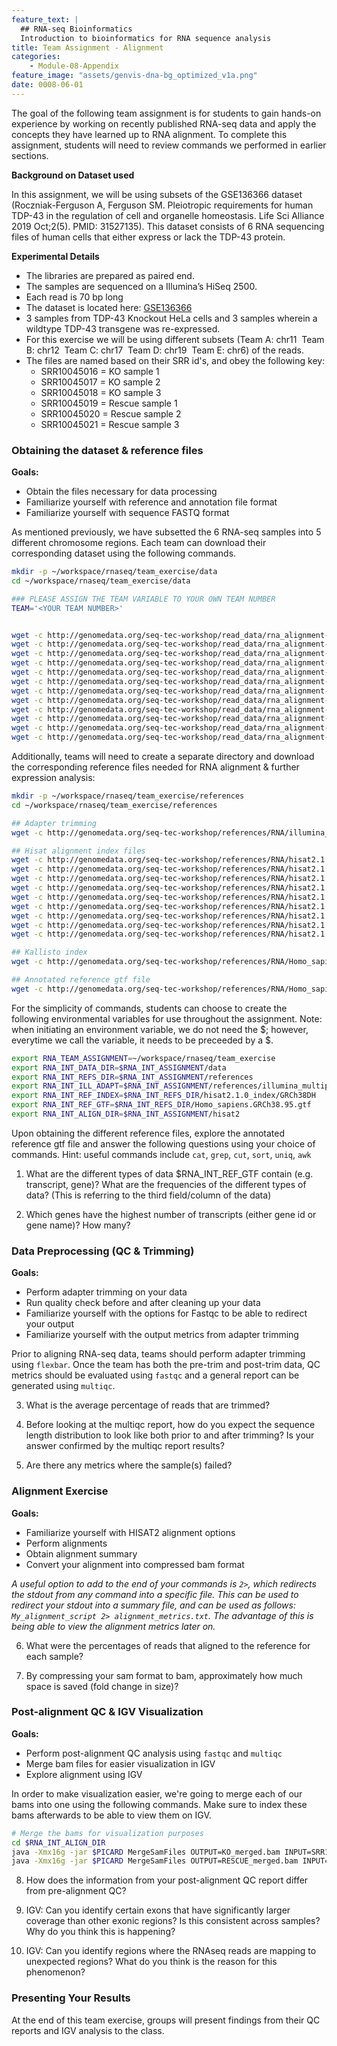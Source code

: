 ```yaml
---
feature_text: |
  ## RNA-seq Bioinformatics
  Introduction to bioinformatics for RNA sequence analysis
title: Team Assignment - Alignment
categories:
    - Module-08-Appendix
feature_image: "assets/genvis-dna-bg_optimized_v1a.png"
date: 0008-06-01
---
```


The goal of the following team assignment is for students to gain hands-on experience by working on recently published RNA-seq data and apply the concepts they have learned up to RNA alignment. To complete this assignment, students will need to review commands we performed in earlier sections.

**Background on Dataset used**

In this assignment, we will be using subsets of the GSE136366 dataset (Roczniak-Ferguson A, Ferguson SM. Pleiotropic requirements for human TDP-43 in the regulation of cell and organelle homeostasis. Life Sci Alliance 2019 Oct;2(5). PMID: 31527135). This dataset consists of 6 RNA sequencing files of human cells that either express or lack the TDP-43 protein.

**Experimental Details**

- The libraries are prepared as paired end.
- The samples are sequenced on a Illumina’s HiSeq 2500.
- Each read is 70 bp long
- The dataset is located here: [GSE136366](https://www.ncbi.nlm.nih.gov/geo/query/acc.cgi?acc=GSE136366)
- 3 samples from TDP-43 Knockout HeLa cells and 3 samples wherein a wildtype TDP-43 transgene was re-expressed.
- For this exercise we will be using different subsets (Team A: chr11  Team B: chr12  Team C: chr17  Team D: chr19  Team E: chr6) of the reads.
- The files are named based on their SRR id's, and obey the following key:
  - SRR10045016 = KO sample 1
  - SRR10045017 = KO sample 2
  - SRR10045018 = KO sample 3
  - SRR10045019 = Rescue sample 1
  - SRR10045020 = Rescue sample 2
  - SRR10045021 = Rescue sample 3


### Obtaining the dataset & reference files
**Goals:**

- Obtain the files necessary for data processing
- Familiarize yourself with reference and annotation file format
- Familiarize yourself with sequence FASTQ format

As mentioned previously, we have subsetted the 6 RNA-seq samples into 5 different chromosome regions. Each team can download their corresponding dataset using the following commands.
```bash
mkdir -p ~/workspace/rnaseq/team_exercise/data
cd ~/workspace/rnaseq/team_exercise/data

### PLEASE ASSIGN THE TEAM VARIABLE TO YOUR OWN TEAM NUMBER
TEAM='<YOUR TEAM NUMBER>'


wget -c http://genomedata.org/seq-tec-workshop/read_data/rna_alignment-de_exercise/dataset_${TEAM}/SRR10045016_1.fastq.gz
wget -c http://genomedata.org/seq-tec-workshop/read_data/rna_alignment-de_exercise/dataset_${TEAM}/SRR10045016_2.fastq.gz
wget -c http://genomedata.org/seq-tec-workshop/read_data/rna_alignment-de_exercise/dataset_${TEAM}/SRR10045017_1.fastq.gz
wget -c http://genomedata.org/seq-tec-workshop/read_data/rna_alignment-de_exercise/dataset_${TEAM}/SRR10045017_2.fastq.gz
wget -c http://genomedata.org/seq-tec-workshop/read_data/rna_alignment-de_exercise/dataset_${TEAM}/SRR10045018_1.fastq.gz
wget -c http://genomedata.org/seq-tec-workshop/read_data/rna_alignment-de_exercise/dataset_${TEAM}/SRR10045018_2.fastq.gz
wget -c http://genomedata.org/seq-tec-workshop/read_data/rna_alignment-de_exercise/dataset_${TEAM}/SRR10045019_1.fastq.gz
wget -c http://genomedata.org/seq-tec-workshop/read_data/rna_alignment-de_exercise/dataset_${TEAM}/SRR10045019_2.fastq.gz
wget -c http://genomedata.org/seq-tec-workshop/read_data/rna_alignment-de_exercise/dataset_${TEAM}/SRR10045020_1.fastq.gz
wget -c http://genomedata.org/seq-tec-workshop/read_data/rna_alignment-de_exercise/dataset_${TEAM}/SRR10045020_2.fastq.gz
wget -c http://genomedata.org/seq-tec-workshop/read_data/rna_alignment-de_exercise/dataset_${TEAM}/SRR10045021_1.fastq.gz
wget -c http://genomedata.org/seq-tec-workshop/read_data/rna_alignment-de_exercise/dataset_${TEAM}/SRR10045021_2.fastq.gz

```

Additionally, teams will need to create a separate directory and download the corresponding reference files needed for RNA alignment & further expression analysis:
```bash
mkdir -p ~/workspace/rnaseq/team_exercise/references
cd ~/workspace/rnaseq/team_exercise/references

## Adapter trimming
wget -c http://genomedata.org/seq-tec-workshop/references/RNA/illumina_multiplex.fa

## Hisat alignment index files
wget -c http://genomedata.org/seq-tec-workshop/references/RNA/hisat2.1.0_index/GRCh38DH
wget -c http://genomedata.org/seq-tec-workshop/references/RNA/hisat2.1.0_index/GRCh38DH.1.ht2
wget -c http://genomedata.org/seq-tec-workshop/references/RNA/hisat2.1.0_index/GRCh38DH.2.ht2
wget -c http://genomedata.org/seq-tec-workshop/references/RNA/hisat2.1.0_index/GRCh38DH.3.ht2
wget -c http://genomedata.org/seq-tec-workshop/references/RNA/hisat2.1.0_index/GRCh38DH.4.ht2
wget -c http://genomedata.org/seq-tec-workshop/references/RNA/hisat2.1.0_index/GRCh38DH.5.ht2
wget -c http://genomedata.org/seq-tec-workshop/references/RNA/hisat2.1.0_index/GRCh38DH.6.ht2
wget -c http://genomedata.org/seq-tec-workshop/references/RNA/hisat2.1.0_index/GRCh38DH.7.ht2
wget -c http://genomedata.org/seq-tec-workshop/references/RNA/hisat2.1.0_index/GRCh38DH.8.ht2

## Kallisto index
wget -c http://genomedata.org/seq-tec-workshop/references/RNA/Homo_sapiens.GRCh38.cdna.all.fa.kallisto.idx

## Annotated reference gtf file
wget -c http://genomedata.org/seq-tec-workshop/references/RNA/Homo_sapiens.GRCh38.95.gtf

```
For the simplicity of commands, students can choose to create the following environmental variables for use throughout the assignment.
Note: when initiating an environment variable, we do not need the $; however, everytime we call the variable, it needs to be preceeded by a $.

```bash
export RNA_TEAM_ASSIGNMENT=~/workspace/rnaseq/team_exercise
export RNA_INT_DATA_DIR=$RNA_INT_ASSIGNMENT/data
export RNA_INT_REFS_DIR=$RNA_INT_ASSIGNMENT/references
export RNA_INT_ILL_ADAPT=$RNA_INT_ASSIGNMENT/references/illumina_multiplex.fa
export RNA_INT_REF_INDEX=$RNA_INT_REFS_DIR/hisat2.1.0_index/GRCh38DH
export RNA_INT_REF_GTF=$RNA_INT_REFS_DIR/Homo_sapiens.GRCh38.95.gtf
export RNA_INT_ALIGN_DIR=$RNA_INT_ASSIGNMENT/hisat2
```
Upon obtaining the different reference files, explore the annotated reference gtf file and answer the following questions using your choice of commands.
Hint: useful commands include `cat`, `grep`, `cut`, `sort`, `uniq`, `awk`

1.  What are the different types of data $RNA_INT_REF_GTF contain (e.g. transcript, gene)? What are the frequencies of the different types of data? (This is referring to the third field/column of the data)

2. Which genes have the highest number of transcripts (either gene id or gene name)? How many?


### Data Preprocessing (QC & Trimming)

**Goals:**

- Perform adapter trimming on your data
- Run quality check before and after cleaning up your data
- Familiarize yourself with the options for Fastqc to be able to redirect your output
- Familiarize yourself with the output metrics from adapter trimming

Prior to aligning RNA-seq data, teams should perform adapter trimming using `flexbar`. Once the team has both the pre-trim and post-trim data, QC metrics should be evaluated using `fastqc` and a general report can be generated using `multiqc`.

3. What is the average percentage of reads that are trimmed?

4. Before looking at the multiqc report, how do you expect the sequence length distribution to look like both prior to and after trimming? Is your answer confirmed by the multiqc report results?

5. Are there any metrics where the sample(s) failed?

### Alignment Exercise

**Goals:**

- Familiarize yourself with HISAT2 alignment options
- Perform alignments
- Obtain alignment summary
- Convert your alignment into compressed bam format

*A useful option to add to the end of your commands is `2>`, which redirects the stdout from any command into a specific file. This can be used to redirect your stdout into a summary file, and can be used as follows: `My_alignment_script 2> alignment_metrics.txt`. The advantage of this is being able to view the alignment metrics later on.*

6. What were the percentages of reads that aligned to the reference for each sample?

7. By compressing your sam format to bam, approximately how much space is saved (fold change in size)?


### Post-alignment QC & IGV Visualization

**Goals:**

- Perform post-alignment QC analysis using `fastqc` and `multiqc`
- Merge bam files for easier visualization in IGV
- Explore alignment using IGV

In order to make visualization easier, we're going to merge each of our bams into one using the following commands. Make sure to index these bams afterwards to be able to view them on IGV.
```bash
# Merge the bams for visualization purposes
cd $RNA_INT_ALIGN_DIR
java -Xmx16g -jar $PICARD MergeSamFiles OUTPUT=KO_merged.bam INPUT=SRR10045016.bam INPUT=SRR10045017.bam INPUT=SRR10045018.bam
java -Xmx16g -jar $PICARD MergeSamFiles OUTPUT=RESCUE_merged.bam INPUT=SRR10045019.bam INPUT=SRR10045020.bam INPUT=SRR10045021.bam
```
8. How does the information from your post-alignment QC report differ from pre-alignment QC?

9. IGV: Can you identify certain exons that have significantly larger coverage than other exonic regions? Is this consistent across samples? Why do you think this is happening?  

10. IGV: Can you identify regions where the RNAseq reads are mapping to unexpected regions? What do you think is the reason for this phenomenon?

### Presenting Your Results
At the end of this team exercise, groups will present findings from their QC reports and IGV analysis to the class.
